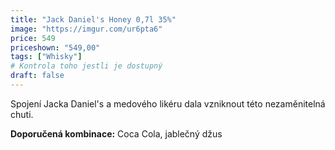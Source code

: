 ```yaml
---
title: "Jack Daniel's Honey 0,7l 35%"
image: "https://imgur.com/ur6pta6"
price: 549
priceshown: "549,00"
tags: ["Whisky"] 
# Kontrola toho jestli je dostupný
draft: false
---
```



Spojení Jacka Daniel's a medového likéru dala vzniknout této nezaměnitelná chuti. 

 **Doporučená kombinace:** Coca Cola, jablečný džus
